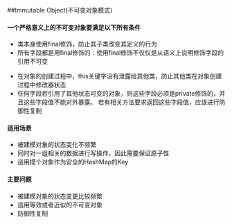 ##Immutable Object(不可变对象模式)

#### 一个严格意义上的不可变对象要满足以下所有条件

+ 类本身使用final修饰，防止其子类改变其定义的行为
+ 所有字段都是用final修饰的：使用final修饰不仅仅是从语义上说明修饰字段的引用不可变
- 在对象的创建过程中，this关键字没有泄露给其他类，防止其他类在对象创建过程中修改器状态
- 任何字段若引用了其他状态可变的对象，则这些字段必须是private修饰的，并且这些字段值不能对外暴露。
若有相关方法要求返回这些字段值，应该进行防御性复制

#### 适用场景
+ 被建模对象的状态变化不频繁
+ 同时对一组相关的数据进行写操作，因此需要保证原子性
+ 适用摸个对象作为安全的HashMap的Key

#### 主要问题
+ 被建模对象的状态变更比较频繁
+ 适用等效或者近似的不可变对象
+ 防御性复制